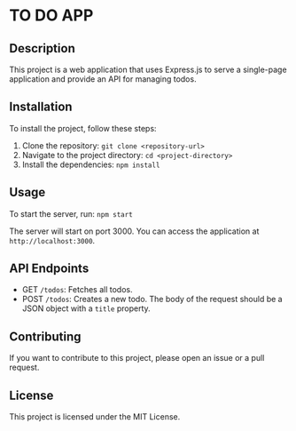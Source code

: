 # TO DO APP

## Description

This project is a web application that uses Express.js to serve a single-page application and provide an API for managing todos.

## Installation

To install the project, follow these steps:

1. Clone the repository: `git clone <repository-url>`
2. Navigate to the project directory: `cd <project-directory>`
3. Install the dependencies: `npm install`

## Usage

To start the server, run: `npm start`

The server will start on port 3000. You can access the application at `http://localhost:3000`.

## API Endpoints

- GET `/todos`: Fetches all todos.
- POST `/todos`: Creates a new todo. The body of the request should be a JSON object with a `title` property.

## Contributing

If you want to contribute to this project, please open an issue or a pull request.

## License

This project is licensed under the MIT License.